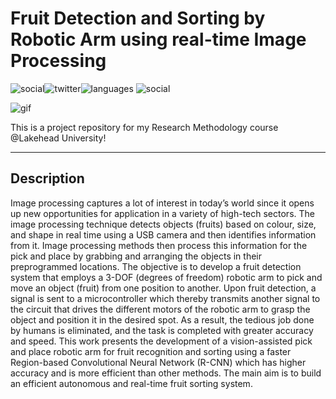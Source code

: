 # Fruit Detection and Sorting by Robotic Arm using real-time Image Processing

![social](https://img.shields.io/github/followers/muneebuddinadil?style=social)![twitter](https://img.shields.io/twitter/follow/muneebuddinadil?style=social)![languages](https://img.shields.io/github/languages/count/muneebuddinadil/fruit-detection) ![social](https://img.shields.io/github/repo-size/muneebuddinadil/fruit-detection)  

![gif](https://camo.githubusercontent.com/a3b09625589bce26e15aa78230cc676e042780d9d49e00a2469b2d92d7ea4903/68747470733a2f2f626c6f672e726f626f666c6f772e61692f636f6e74656e742f696d616765732f323032302f30342f66727569742d63726f707065642e736d616c6c2d312e676966)

This is a project repository for my Research Methodology course @Lakehead University!
***

## Description

Image processing captures a lot of interest in today’s world since it opens up new opportunities for application in a variety of high-tech sectors. The image processing technique detects objects (fruits) based on colour, size, and shape in real time using a USB camera and then identifies information from it. Image processing methods then process this information for the pick and place by grabbing and arranging the objects in their preprogrammed locations. The objective is to develop a fruit detection system that employs a 3-DOF (degrees of freedom) robotic arm to pick and move an object (fruit) from one position to another. Upon fruit detection, a signal is sent to a microcontroller which thereby transmits another signal to the circuit that drives the different motors of the robotic arm to grasp the object and position it in the desired spot. As a result, the tedious job done by humans is eliminated, and the task is completed with greater accuracy and speed. This work presents the development of a vision-assisted pick and place robotic arm for fruit recognition and sorting using a faster Region-based Convolutional Neural Network (R-CNN) which has higher accuracy and is more efficient than other methods. The main aim is to build an efficient autonomous and real-time fruit sorting system. 

